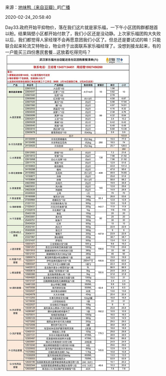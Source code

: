 来源：[地味鸭（来自豆瓣）](https://www.douban.com/people/47513232/)的[广播](https://www.douban.com/people/47513232/status/2831231772/)


2020-02-24_20:58:40


Day33.政府开始平抑物价，落在我们这片就是家乐福，一下午小区团购群都翘首以盼。结果隔壁小区都开始付款了，我们小区还是没动静。上次家乐福团购大失败以后，我们都觉得人家经理不会再愿意团我们小区了。但总还是要试试的嘛！只能联合起来轮流艾特物业，物业终于出面联系家乐福经理了。没想到接龙起来，有的一户能买三四份惠民套餐…这放着吃得完吗？
![](./pic/2020-02-24_20:58:40-地味鸭的广播1.jpg)  

